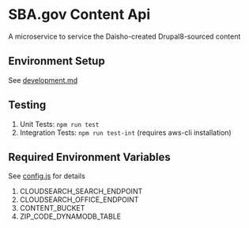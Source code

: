 # SBA.gov Content Api

A microservice to service the Daisho-created Drupal8-sourced content 

## Environment Setup
See [development.md](development.md)

## Testing
1. Unit Tests: `npm run test` 
2. Integration Tests: `npm run test-int`  (requires aws-cli installation)

## Required Environment Variables
See [config.js](src/config.js) for details
1. CLOUDSEARCH_SEARCH_ENDPOINT
2. CLOUDSEARCH_OFFICE_ENDPOINT
3. CONTENT_BUCKET
4. ZIP_CODE_DYNAMODB_TABLE
